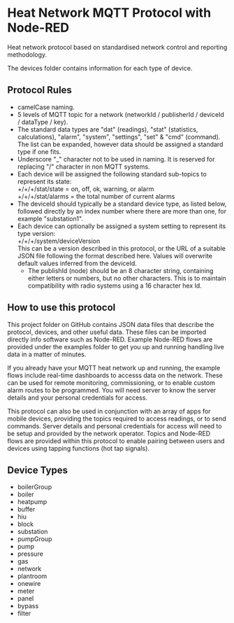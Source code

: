 # Heat Network MQTT Protocol with Node-RED
Heat network protocol based on standardised network control and reporting methodology.

The devices folder contains information for each type of device.

## Protocol Rules

* camelCase naming.
* 5 levels of MQTT topic for a network (networkId / publisherId / deviceId / dataType / key).
* The standard data types are "dat" (readings), "stat" (statistics, calculations), "alarm", "system", "settings", "set" & "cmd" (command). The list can be expanded, however data should be assigned a standard type if one fits.
* Underscore "_" character not to be used in naming. It is reserved for replacing "/" character in non MQTT systems.
* Each device will be assigned the following standard sub-topics to represent its state:<br>
  +/+/+/stat/state = on, off, ok, warning, or alarm<br>
  +/+/+/stat/alarms = the total number of current alarms
* The deviceId should typically be a standard device type, as listed below, followed directly by an index number where there are more than one, for example "substation1".
* Each device can optionally be assigned a system setting to represent its type version:<br>
  +/+/+/system/deviceVersion<br>
  This can be a version described in this protocol, or the URL of a suitable JSON file following the format described here. Values will overwrite default values inferred from the deviceId.
  * The publishId (node) should be an 8 character string, containing either letters or numbers, but no other characters. This is to maintain compatibility with radio systems using a 16 character hex Id.

## How to use this protocol

This project folder on GitHub contains JSON data files that describe the protocol, devices, and other useful data.  These files can be imported directly info software such as Node-RED. Example Node-RED flows are provided under the examples folder to get you up and running handling live data in a matter of minutes. 

If you already have your MQTT heat network up and running, the example flows include real-time dashboards to accesss data on the network. These can be used for remote monitoring, commissioning, or to enable custom alarm routes to be programmed.  You will need server to know the server details and your personal credentials for access.

This protocol can also be used in conjunction with an array of apps for mobile devices, providing the topics required to access readings, or to send commands. Server details and personal credentials for access will need to be setup and provided by the network operator. Topics and Node-RED flows are provided within this protocol to enable pairing between users and devices using tapping functions (hot tap signals).

## Device Types

* boilerGroup
* boiler
* heatpump
* buffer
* hiu
* block
* substation
* pumpGroup
* pump
* pressure
* gas
* network
* plantroom
* onewire
* meter
* panel
* bypass
* filter

